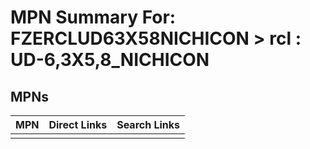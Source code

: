 



# MPN Summary For: FZERCLUD63X58NICHICON > rcl : UD-6,3X5,8_NICHICON

## MPNs
  

|MPN|Direct Links|Search Links|
| :--- | :--- | :--- |
||||
